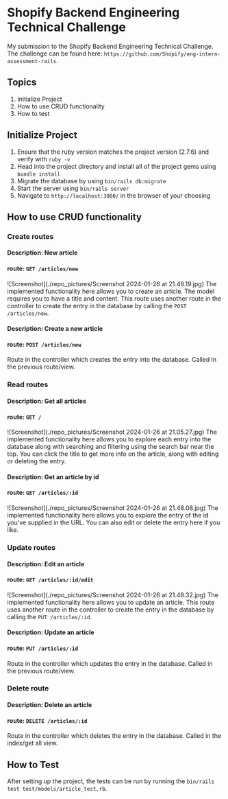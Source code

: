 # Shopify Backend Engineering Technical Challenge
My submission to the Shopify Backend Engineering Technical Challenge. The challenge can be found here: `https://github.com/Shopify/eng-intern-assessment-rails`.

## Topics
1. Initialize Project
2. How to use CRUD functionality
3. How to test

## Initialize Project
1. Ensure that the ruby version matches the project version (2.7.6) and verify with `ruby -v`
2. Head into the project directory and install all of the project gems using `bundle install`
3. Migrate the database by using `bin/rails db:migrate`
4. Start the server using `bin/rails server`
5. Navigate to `http://localhost:3000/` in the browser of your choosing

## How to use CRUD functionality

### Create routes

#### Description: New article
#### route: `GET /articles/new`
![Screenshot](./repo_pictures/Screenshot 2024-01-26 at 21.48.19.jpg)
The implemented functionality here allows you to create an article. The model requires you to have a title and content. This route uses another route in the controller to create the entry in the database by calling the `POST /articles/new`.

#### Description: Create a new article
#### route: `POST /articles/new`
Route in the controller which creates the entry into the database. Called in the previous route/view.


### Read routes

#### Description: Get all articles
#### route: `GET /`
![Screenshot](./repo_pictures/Screenshot 2024-01-26 at 21.05.27.jpg)
The implemented functionality here allows you to explore each entry into the database along with searching and filtering using the search bar near the top. You can click the title to get more info on the article, along with editing or deleting the entry.

#### Description: Get an article by id
#### route: `GET /articles/:id`
![Screenshot](./repo_pictures/Screenshot 2024-01-26 at 21.48.08.jpg)
The implemented functionality here allows you to explore the entry of the id you've supplied in the URL. You can also edit or delete the entry here if you like.

### Update routes

#### Description: Edit an article
#### route: `GET /articles/:id/edit`
![Screenshot](./repo_pictures/Screenshot 2024-01-26 at 21.48.32.jpg)
The implemented functionality here allows you to update an article. This route uses another route in the controller to create the entry in the database by calling the `PUT /articles/:id`.

#### Description: Update an article
#### route: `PUT /articles/:id`
Route in the controller which updates the entry in the database. Called in the previous route/view.

### Delete route

#### Description: Delete an article
#### route: `DELETE /articles/:id`
Route in the controller which deletes the entry in the database. Called in the index/get all view.

## How to Test
After setting up the project, the tests can be run by running the `bin/rails test test/models/article_test.rb`.


